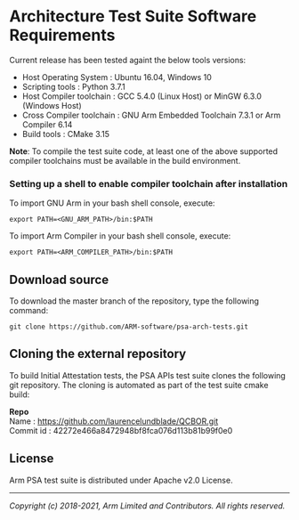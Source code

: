 
# Architecture Test Suite Software Requirements

Current release has been tested againt the below tools versions: <br />

- Host Operating System     : Ubuntu 16.04, Windows 10
- Scripting tools           : Python 3.7.1
- Host Compiler toolchain   : GCC 5.4.0 (Linux Host) or MinGW 6.3.0 (Windows Host)
- Cross Compiler toolchain  : GNU Arm Embedded Toolchain 7.3.1 or Arm Compiler 6.14
- Build tools               : CMake 3.15

**Note**: To compile the test suite code, at least one of the above supported compiler toolchains
        must be available in the build environment.

### Setting up a shell to enable compiler toolchain after installation

To import GNU Arm in your bash shell console, execute:
~~~
export PATH=<GNU_ARM_PATH>/bin:$PATH
~~~

To import Arm Compiler in your bash shell console, execute:
~~~
export PATH=<ARM_COMPILER_PATH>/bin:$PATH
~~~

## Download source

To download the master branch of the repository, type the following command: <br />
~~~
git clone https://github.com/ARM-software/psa-arch-tests.git
~~~

## Cloning the external repository

To build Initial Attestation tests, the PSA APIs test suite clones the following
git repository. The cloning is automated as part of the test suite cmake build:

**Repo** <br />
Name      : https://github.com/laurencelundblade/QCBOR.git <br />
Commit id : 42272e466a8472948bf8fca076d113b81b99f0e0

## License
Arm PSA test suite is distributed under Apache v2.0 License.

--------------

*Copyright (c) 2018-2021, Arm Limited and Contributors. All rights reserved.*
